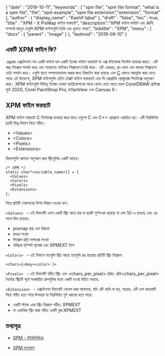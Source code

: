 {
  "date" : "2019-10-11",
  "keywords" : [ "xpm file", "xpm file format", "what is a xpm file", "file", "xpm example", "xpm file extension","extension", "format" ],
  "author" : {
    "display_name" : "Kashif Iqbal"
},
  "draft" : "false",
  "toc" : true,
  "title" : "XPM - X PixMap ফাইল ফরম্যাট",
  "description":"XPM ফাইল ফর্ম্যাট এবং API সম্পর্কে জানুন যেগুলি XPM ফাইলগুলি তৈরি এবং খুলতে পারে৷",
  "linktitle" : "XPM",
  "menu" : {
    "docs" : {
      "parent" : "image"
}
},
  "lastmod" : "2019-09-10"
}

## একটি XPM ফাইল কি?

.xpm এক্সটেনশন সহ একটি ফাইল হল একটি ইমেজ ফাইল ফরম্যাট যা এক্স উইন্ডোজ সিস্টেম ব্যবহার করত। এটি স্বচ্ছ পিক্সেল সমর্থন করে এবং সাধারণত আইকন পিক্সম্যাপ তৈরি করে। এটি একরঙা, গ্রা-স্কেল এবং কালার পিক্সম্যাপ ডেটা সমর্থন করে। এগুলি হাতে সম্পাদনাযোগ্য করার জন্য ডিজাইন করা হয়েছে এবং [C](/programming/c/) কোডে অন্তর্ভুক্ত করা যেতে পারে৷ এই উদ্দেশ্যে, XPM ফাইলগুলি প্লেইন টেক্সট ফাইল ফরম্যাটে এবং সি প্রোগ্রামিং ল্যাঙ্গুয়েজ সিনট্যাক্স অনুসরণ করে। XPM ফাইলগুলি বিভিন্ন ইমেজ দেখার অ্যাপ্লিকেশনের সাথে খোলা যেতে পারে যেমন
CorelDRAW গ্রাফিক্স স্যুট 2020, Corel PaintShop Pro, IrfanView এবং Canvas X।

## XPM ফাইল ফরম্যাট

XPM ফাইল ফরম্যাট C সিনট্যাক্স ব্যবহার করে যাতে এগুলো C এবং C++ প্রোগ্রামে একত্রিত হয়। এটি নিম্নলিখিত ছয়টি ভিন্ন বিভাগ নিয়ে গঠিত।

 * \<Values>
 * \<Colors>
 * \<Pixels>
 * \<Extensions>

বিভাগগুলি আসলে অনুসরণ করা স্ট্রিংগুলির একটি অ্যারে।

```
/* XPM */
static char*<variable_name>[] = {
  <Values>
  <Colors>
  <Pixels>
  <Extensions>
};
```
নিম্নে প্রতিটি সেকশনের বিশদ বিবরণ দেওয়া হল।

`<Values> ` - এই বিভাগটি এমন একটি স্ট্রিং যাতে চার বা ছয়টি পূর্ণসংখ্যা রয়েছে যা বেস 10-এ রয়েছে এবং এর সাথে মিল রয়েছে:

 * pixmap প্রস্থ এবং উচ্চতা
 * রঙের সংখ্যা
 * পিক্সেল প্রতি অক্ষরের সংখ্যা
 * ঐচ্ছিক হটস্পট স্থানাঙ্ক এবং XPMEXT ট্যাগ

`<Colors> ` - এই বিভাগে যতগুলি স্ট্রিং আছে ততগুলি রঙ রয়েছে৷ প্রতিটি স্ট্রিং নিম্নরূপ:

```
<chars>{<key><color> }+
```
`<Pixels> ` - এই বিভাগটি গঠিত<height> স্ট্রিং এবং<width> \<chars_per_pixel> চরিত্র. প্রতি<chars_per_pixel> দৈর্ঘ্যের স্ট্রিংটি পূর্বে সংজ্ঞায়িত গ্রুপগুলির মধ্যে একটি হওয়া উচিত<Colors> অধ্যায়.

`<Extension> ` - এক্সটেনশন বিভাগটি লেবেল করা আবশ্যক, যদি এটি খালি না হয়,<Values> অধ্যায়. এটি বেশ কয়েকটি নিয়ে গঠিত হতে পারে<Extension> উপধারা যা নিম্নলিখিত দুই ধরনের হতে পারে:

 * একটি স্ট্যান্ড একা স্ট্রিং নিম্নরূপ গঠিত: XPMEXT<extension-name><extension-data>
 * বা একাধিক স্ট্রিং দ্বারা গঠিত একটি ব্লক:XPMEXT<extension-name><related extension-data composed of several strings>

## তথ্যসূত্র

* [XPM - উইকিপিডিয়া](https://en.wikipedia.org/wiki/X_PixMap)

* [XPM ম্যানুয়াল](http://www.xfree86.org/current/xpm.pdf)


